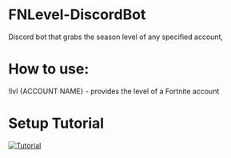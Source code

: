# FNLevel-DiscordBot
Discord bot that grabs the season level of any specified account,

# How to use:
!lvl {ACCOUNT NAME} - provides the level of a Fortnite account

# Setup Tutorial
[![Tutorial](https://img.youtube.com/vi/LJuJ6nGPU8U/0.jpg)](https://www.youtube.com/watch?v=LJuJ6nGPU8U)
